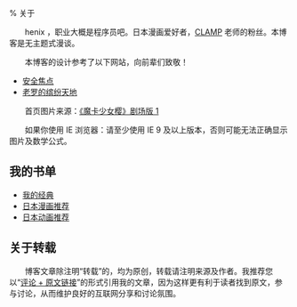 % 关于

　　henix ，职业大概是程序员吧。日本漫画爱好者，[CLAMP](https://clamp-net.com/) 老师的粉丝。本博客是无主题式漫谈。

　　本博客的设计参考了以下网站，向前辈们致敬！

* [安全焦点](https://web.archive.org/web/20180224034738/http://xfocus.net/)
* [老罗的缤纷天地](https://web.archive.org/web/20180221085754/http://www.luocong.com/)

　　首页图片来源：[《魔卡少女樱》剧场版 1](https://movie.douban.com/subject/3117775/)

　　如果你使用 IE 浏览器：请至少使用 IE 9 及以上版本，否则可能无法正确显示图片及数学公式。

## 我的书单

* [我的经典](https://www.douban.com/doulist/1496589/)
* [日本漫画推荐](https://www.douban.com/doulist/2626899/)
* [日本动画推荐](https://www.douban.com/doulist/1739432/)

## 关于转载

　　博客文章除注明“转载”的，均为原创，转载请注明来源及作者。我推荐您以“[评论 + 原文链接](https://taiwan.chtsai.org/copyright/)”的形式引用我的文章，因为这样更有利于读者找到原文，参与讨论，从而维护良好的互联网分享和讨论氛围。
